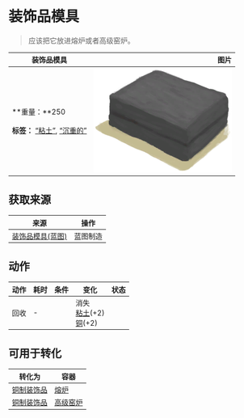 # 装饰品模具  
> 应该把它放进熔炉或者高级窑炉。  
  
  装饰品模具  |   图片   
 ----  |  ----:   
 **重量：**250<br><br>**标签：**	[“粘土”](tag_Clay.md), [“沉重的”](tag_Heavy.md)  |  ![](Sprite/ClayMold.png)   
  
## 获取来源  
来源  |  操作  
----  |  ----  
[装饰品模具(蓝图)](Bp_MoldDecoration.md)  |  蓝图制造  
## 动作  
动作  |  耗时  |  条件  |  变化  |  状态  
----  |  ----  |  ----  |  ----  |  ----  
回收<br>  |  -  |    |  消失<br>[粘土](Clay.md)(+2)<br>[铜](Copper.md)(+2)<br>  |    
## 可用于转化  
转化为  |  容器  
----  |  ----  
[铜制装饰品](CopperDecoration_Mold.md)  |  [熔炉](Forge.md)  
[铜制装饰品](CopperDecoration_Mold.md)  |  [高级窑炉](KilnAdvanced.md)  

